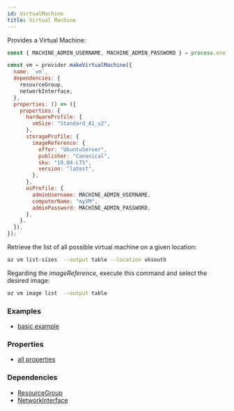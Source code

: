 ```yaml
---
id: VirtualMachine
title: Virtual Machine
---
```


Provides a Virtual Machine:

```js
const { MACHINE_ADMIN_USERNAME, MACHINE_ADMIN_PASSWORD } = process.env;

const vm = provider.makeVirtualMachine({
  name: `vm`,
  dependencies: {
    resourceGroup,
    networkInterface,
  },
  properties: () => ({
    properties: {
      hardwareProfile: {
        vmSize: "Standard_A1_v2",
      },
      storageProfile: {
        imageReference: {
          offer: "UbuntuServer",
          publisher: "Canonical",
          sku: "18.04-LTS",
          version: "latest",
        },
      },
      osProfile: {
        adminUsername: MACHINE_ADMIN_USERNAME,
        computerName: "myVM",
        adminPassword: MACHINE_ADMIN_PASSWORD,
      },
    },
  }),
});
```

Retrieve the list of all possible virtual machine on a given location:

```sh
az vm list-sizes  --output table --location uksouth
```

Regarding the _imageReference_, execute this command and select the desired image:

```sh
az vm image list  --output table
```

### Examples

- [basic example](https://github.com/grucloud/grucloud/blob/main/examples/azure/vm/iac.js#L97)

### Properties

- [all properties](https://docs.microsoft.com/en-us/rest/api/compute/virtualmachines/createorupdate#request-body)

### Dependencies

- [ResourceGroup](./ResourceGroup)
- [NetworkInterface](./NetworkInterface)
